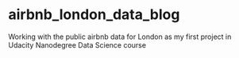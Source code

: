 # airbnb_london_data_blog

Working with the public airbnb data for London as my first project in Udacity Nanodegree Data Science course

